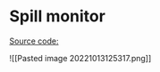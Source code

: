 # Spill monitor

[Source code: ](https://gitlab.cern.ch/eljohnso/quad-scan-east/-/blob/master/spill_monitor_with_heatmap.py)

![[Pasted image 20221013125317.png]]